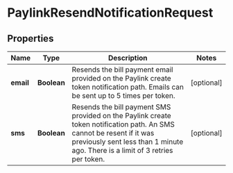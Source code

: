 

# PaylinkResendNotificationRequest


## Properties

| Name | Type | Description | Notes |
|------------ | ------------- | ------------- | -------------|
|**email** | **Boolean** | Resends the bill payment email provided on the Paylink create token notification path. Emails can be sent up to 5 times per token. |  [optional] |
|**sms** | **Boolean** | Resends the bill payment SMS provided on the Paylink create token notification path. An SMS cannot be resent if it was previously sent less than 1 minute ago. There is a limit of 3 retries per token.  |  [optional] |



